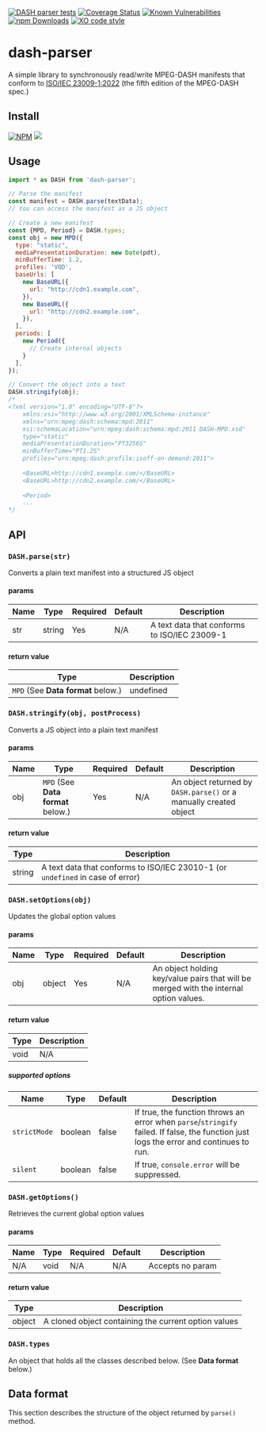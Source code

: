 [![DASH parser tests](https://github.com/kuu/dash-parser/actions/workflows/tests.yml/badge.svg)](https://github.com/kuu/dash-parser/actions/workflows/tests.yml)
[![Coverage Status](https://coveralls.io/repos/github/kuu/dash-parser/badge.svg?branch=master)](https://coveralls.io/github/kuu/dash-parser?branch=master)
[![Known Vulnerabilities](https://snyk.io/test/github/kuu/dash-parser/badge.svg)](https://snyk.io/test/github/kuu/dash-parser)
[![npm Downloads](https://img.shields.io/npm/dw/dash-parser.svg?style=flat-square)](https://npmjs.com/dash-parser)
[![XO code style](https://img.shields.io/badge/code_style-XO-5ed9c7.svg)](https://github.com/sindresorhus/xo)

# dash-parser

A simple library to synchronously read/write MPEG-DASH manifests that conform to [ISO/IEC 23009-1:2022](https://dashif.org/news/5th-edition/) (the fifth edition of the MPEG-DASH spec.)

## Install
[![NPM](https://nodei.co/npm/dash-parser.png?mini=true)](https://nodei.co/npm/dash-parser/)
[![](https://data.jsdelivr.com/v1/package/npm/dash-parser/badge)](https://www.jsdelivr.com/package/npm/dash-parser?path=dist)

## Usage
```js
import * as DASH from 'dash-parser';

// Parse the manifest
const manifest = DASH.parse(textData);
// You can access the manifest as a JS object

// Create a new manifest
const {MPD, Period} = DASH.types;
const obj = new MPD({
  type: "static",
  mediaPresentationDuration: new Date(pdt),
  minBufferTime: 1.2,
  profiles: 'VOD',
  baseUrls: [
    new BaseURL({
      url: "http://cdn1.example.com",
    }),
    new BaseURL({
      url: "http://cdn2.example.com",
    }),
  ],
  periods: [
    new Period({
      // Create internal objects
    }
  ],
});

// Convert the object into a text
DASH.stringify(obj);
/*
<?xml version="1.0" encoding="UTF-8"?>
    xmlns:xsi="http://www.w3.org/2001/XMLSchema-instance"
    xmlns="urn:mpeg:dash:schema:mpd:2011"
    xsi:schemaLocation="urn:mpeg:dash:schema:mpd:2011 DASH-MPD.xsd"
    type="static"
    mediaPresentationDuration="PT3256S"
    minBufferTime="PT1.2S"
    profiles="urn:mpeg:dash:profile:isoff-on-demand:2011">
    
    <BaseURL>http://cdn1.example.com/</BaseURL>
    <BaseURL>http://cdn2.example.com/</BaseURL>
    
    <Period>
    ...
*/
```

## API

### `DASH.parse(str)`
Converts a plain text manifest into a structured JS object

#### params
| Name    | Type   | Required | Default | Description   |
| ------- | ------ | -------- | ------- | ------------- |
| str     | string | Yes      | N/A     | A text data that conforms to ISO/IEC 23009-1 |

#### return value
| Type   | Description   |
| ------ | ------------- |
| `MPD` (See **Data format** below.) | undefined  | An object representing Media Presentation Description (or `undefined` in case of error) |

### `DASH.stringify(obj, postProcess)`
Converts a JS object into a plain text manifest

#### params
| Name    | Type   | Required | Default | Description   |
| ------- | ------ | -------- | ------- | ------------- |
| obj     | `MPD` (See **Data format** below.)  | Yes      | N/A     | An object returned by `DASH.parse()` or a manually created object |

#### return value
| Type   | Description   |
| ------ | ------------- |
| string | A text data that conforms to ISO/IEC 23010-1 (or `undefined` in case of error) |

### `DASH.setOptions(obj)`
Updates the global option values

#### params
| Name    | Type   | Required | Default | Description   |
| ------- | ------ | -------- | ------- | ------------- |
| obj     | object | Yes      | N/A     | An object holding key/value pairs that will be merged with the internal option values.  |

#### return value
| Type   | Description   |
| ------ | ------------- |
| void | N/A |

##### supported options
| Name       | Type    | Default | Description   |
| ---------- | ------- | ------- | ------------- |
| `strictMode` | boolean | false   | If true, the function throws an error when `parse`/`stringify` failed. If false, the function just logs the error and continues to run.|
| `silent` | boolean | false   | If true, `console.error` will be suppressed.|

### `DASH.getOptions()`
Retrieves the current global option values

#### params
| Name    | Type   | Required | Default | Description   |
| ------- | ------ | -------- | ------- | ------------- |
| N/A     | void | N/A      | N/A     | Accepts no param  |

#### return value
| Type   | Description   |
| ------ | ------------- |
| object | A cloned object containing the current option values |

### `DASH.types`
An object that holds all the classes described below. (See **Data format** below.)


## Data format
This section describes the structure of the object returned by `parse()` method.

